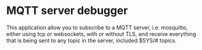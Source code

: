 # MQTT server debugger
This application allow you to subscribe to a MQTT server, i.e. mosquitto, either using tcp or websockets, with or without TLS, and receive everything that is being sent to any topic in the server, included $SYS/# topics. 

